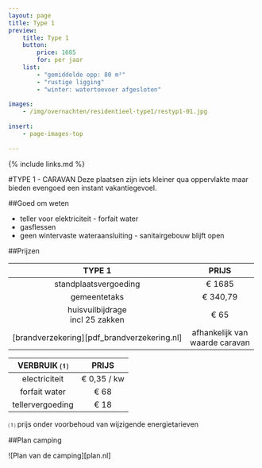 ```yaml
---
layout: page
title: Type 1
preview: 
    title: Type 1
    button:
        price: 1685
        for: per jaar
    list:
        - "gemiddelde opp: 80 m²"
        - "rustige ligging"
        - "winter: watertoevoer afgesloten"
               
images:
    - /img/overnachten/residentieel-type1/restyp1-01.jpg
    
insert:
    - page-images-top
    
---
```


{% include links.md %}

#TYPE 1 - CARAVAN 
Deze plaatsen zijn iets kleiner qua oppervlakte maar bieden evengoed een instant vakantiegevoel. 


##Goed om weten
- teller voor elektriciteit - forfait water
- gasflessen
- geen wintervaste wateraansluiting - sanitairgebouw blijft open


##Prijzen

TYPE 1                                         |PRIJS                               |
:---------------------------------------------:|:----------------------------------:|
standplaatsvergoeding                          | € 1685         
gemeentetaks                                   | € 340,79 
huisvuilbijdrage<br>incl 25 zakken<br>         | € 65    
 [brandverzekering][pdf_brandverzekering.nl]   | afhankelijk van <br>waarde caravan

VERBRUIK ⑴           |PRIJS          |
:--------------------:|:-------------:|
electriciteit         | € 0,35 / kw        
forfait water         | € 68 
tellervergoeding      | € 18 

⑴ prijs onder voorbehoud van wijzigende energietarieven



##Plan camping

![Plan van de camping][plan.nl]

